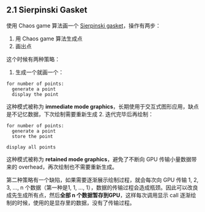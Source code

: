 ## 2.1 Sierpinski Gasket

使用 Chaos game 算法画一个 [Sierpinski gasket](http://en.wikipedia.org/wiki/Sierpinski_triangle)，操作有两步：

1. 用 Chaos game 算法生成点
2. 画出点

这个时候有两种策略：

1. 生成一个就画一个：
  ```
  for number of points:
    generate a point
    display the point
  ```

  这种模式被称为 **immediate mode graphics**，长期使用于交互式图形应用，缺点是不记忆数据，下次绘制需要重新生成
2. 迭代完毕后再绘制：
  ```
  for number of points:
    generate a point
    store the point

  display all points
  ```

  这种模式被称为 **retained mode graphics**，避免了不断向 GPU 传输小量数据带来的 overhead，再次绘制也不需要重新生成。

第二种策略有一个缺陷，如果需要逐渐展示绘制过程，就会每次向 GPU 传输 1, 2, 3, ..., n 个数据（第一种是1, 1, ..., 1），数据的传输过程会造成瓶颈。因此可以改良成先生成所有点，然后**全部 n 个数据暂存到GPU**，这样每次调用显示 call 逐渐绘制的时候，使用的是显存里的数据，没有了传输过程。

